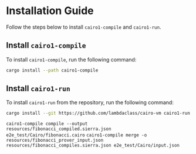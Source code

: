 
# Installation Guide

Follow the steps below to install `cairo1-compile` and `cairo1-run`.

## Install `cairo1-compile`

To install `cairo1-compile`, run the following command:

```sh
cargo install --path cairo1-compile
```

## Install `cairo1-run`

To install `cairo1-run` from the repository, run the following command:

```sh
cargo install --git https://github.com/lambdaclass/cairo-vm cairo1-run
```


`cairo1-compile compile --output resources/fibonacci_compiled.sierra.json e2e_test/Cairo/fibonacci.cairo`
`cairo1-compile merge -o resources/fibonacci_prover_input.json resources/fibonacci_compiles.sierra.json e2e_test/Cairo/input.json`
